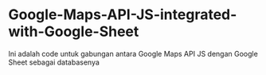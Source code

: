 # Google-Maps-API-JS-integrated-with-Google-Sheet
Ini adalah code untuk gabungan antara Google Maps API JS dengan Google Sheet sebagai databasenya
